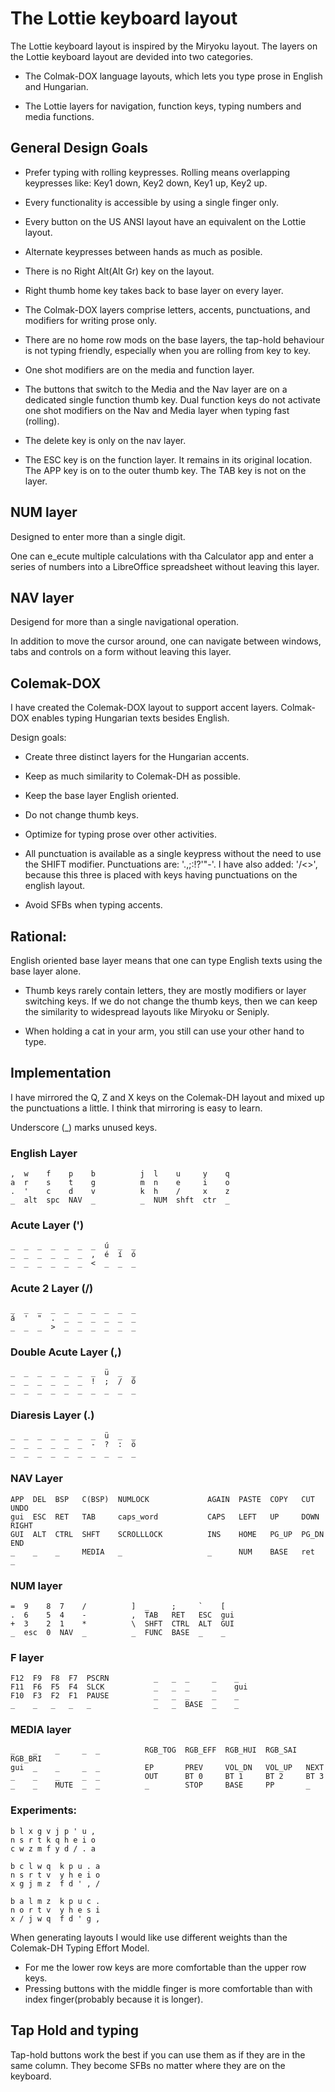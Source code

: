 The Lottie keyboard layout
===

The Lottie keyboard layout is inspired by the Miryoku layout. The
layers on the Lottie keyboard layout are devided into two categories.

- The Colmak-DOX language layouts, which lets you type prose in
  English and Hungarian.

- The Lottie layers for navigation, function keys, typing numbers and
  media functions.

General Design Goals
---

- Prefer typing with rolling keypresses. Rolling means overlapping
  keypresses like: Key1 down, Key2 down, Key1 up, Key2 up.

- Every functionality is accessible by using a single finger only.

- Every button on the US ANSI layout have an equivalent on the Lottie
  layout.

- Alternate keypresses between hands as much as posible.

- There is no Right Alt(Alt Gr) key on the layout.

- Right thumb home key takes back to base layer on every layer.

- The Colmak-DOX layers comprise letters, accents, punctuations, and
  modifiers for writing prose only.

- There are no home row mods on the base layers, the tap-hold
  behaviour is not typing friendly, especially when you are rolling
  from key to key.

- One shot modifiers are on the media and function layer.

- The buttons that switch to the Media and the Nav layer are on a
  dedicated single function thumb key. Dual function keys do not
  activate one shot modifiers on the Nav and Media layer when typing
  fast (rolling).

- The delete key is only on the nav layer.

- The ESC key is on the function layer. It remains in its original
  location. The APP key is on to the outer thumb key. The TAB key is
  not on the layer.

NUM layer
---

Designed to enter more than a single digit.

One can e_ecute multiple calculations with tha Calculator app and
enter a series of numbers into a LibreOffice spreadsheet without
leaving this layer.

NAV layer
--

Desigend for more than a single navigational operation.

In addition to move the cursor around, one can navigate between
windows, tabs and controls on a form without leaving this layer.

Colemak-DOX
---

I have created the Colemak-DOX layout to support accent
layers. Colmak-DOX enables typing Hungarian texts besides English.

Design goals:

- Create three distinct layers for the Hungarian accents.

- Keep as much similarity to Colemak-DH as possible.

- Keep the base layer English oriented.

- Do not change thumb keys.

- Optimize for typing prose over other activities.

- All punctuation is available as a single keypress without the need
  to use the SHIFT modifier. Punctuations are: '.,;:!?'"-'. I have also
  added: '/<>', because this three is placed with keys having punctuations on
  the english layout.

- Avoid SFBs when typing accents.

Rational:
---

English oriented base layer means that one can type English texts
using the base layer alone.

- Thumb keys rarely contain letters, they are mostly modifiers or
  layer switching keys. If we do not change the thumb keys, then we
  can keep the similarity to widespread layouts like Miryoku or
  Seniply.

- When holding a cat in your arm, you still can use your other hand to
  type.

Implementation
---

I have mirrored the Q, Z and X keys on the Colemak-DH layout and mixed
up the punctuations a little. I think that mirroring is easy to learn.


Underscore (_) marks unused keys.

### English Layer

```
,  w    f    p    b          j  l    u     y    q
a  r    s    t    g          m  n    e     i    o
.  '    c    d    v          k  h    /     x    z
_  alt  spc  NAV  _          _  NUM  shft  ctr  _
```

### Acute Layer (')
```
_  _  _  _  _  _  _  ú  _  _
_  _  _  _  _  _  ,  é  í  ó
_  _  _  _  _  _  <  _  _  _
```

### Acute 2 Layer (/)
```
_  _  _  _  _  _  _  _  _  _
á  '  "  .  _  _  _  _  _  _
_  _  _  >  _  _  _  _  _  _
```

### Double Acute Layer (,)
```
_  _  _  _  _  _  _  ü  _  _
_  _  _  _  _  _  !  ;  /  ő
_  _  _  _  _  _  _  _  _  _
```

### Diaresis Layer (.)
```
_  _  _  _  _  _  _  ü  _  _
_  _  _  _  _  _  -  ?  :  ö
_  _  _  _  _  _  _  _  _  _
```

### NAV Layer
```
APP  DEL  BSP   C(BSP)  NUMLOCK             AGAIN  PASTE  COPY   CUT    UNDO
gui  ESC  RET   TAB     caps_word           CAPS   LEFT   UP     DOWN   RIGHT
GUI  ALT  CTRL  SHFT    SCROLLLOCK          INS    HOME   PG_UP  PG_DN  END
_    _    _     MEDIA   _                   _      NUM    BASE   ret    _
```

### NUM layer
```
=  9    8  7    /          ]  _     ;     `    [ 
.  6    5  4    -          ,  TAB   RET   ESC  gui
+  3    2  1    *          \  SHFT  CTRL  ALT  GUI
_  esc  0  NAV  _          _  FUNC  BASE  _    _
```

### F layer
```
F12  F9  F8  F7  PSCRN          _   _  _     _    _
F11  F6  F5  F4  SLCK           _   _  _     _    gui
F10  F3  F2  F1  PAUSE          _   _  _     _    _
_    _   _   _   _              _   _  BASE  _    _
```

### MEDIA layer
```
_    _    _     _  _          RGB_TOG  RGB_EFF  RGB_HUI  RGB_SAI  RGB_BRI
gui  _    _     _  _          EP       PREV     VOL_DN   VOL_UP   NEXT
_    _    _     _  _          OUT      BT 0     BT 1     BT 2     BT 3
_    _    MUTE  _  _          _        STOP     BASE     PP       _
```

### Experiments:

```
b l x g v j p ' u ,
n s r t k q h e i o
c w z m f y d / . a
```

```
b c l w q  k p u . a
n s r t v  y h e i o
x g j m z  f d ' , /
```

```
b a l m z  k p u c .
n o r t v  y h e s i
x / j w q  f d ' g ,
```

When generating layouts I would like use different weights than the
Colemak-DH Typing Effort Model.
- For me the lower row keys are more comfortable than the upper row
  keys.
- Pressing buttons with the middle finger is more comfortable than
  with index finger(probably because it is longer).

Tap Hold and typing
---

Tap-hold buttons work the best if you can use them as if they are in
the same column. They become SFBs no matter where they are on the
keyboard.
